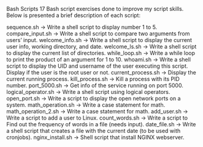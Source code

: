 Bash Scripts
17 Bash script exercises done to improve my script skills. Below is presented a brief description of each script:  

sequence.sh -> Write a shell script to display number 1 to 5.
compare_input.sh -> Write a shell script to compare two arguments from users’ input.
welcome_info.sh -> Write a shell script to display the current user info, working directory, and date.
welcome_ls.sh -> Write a shell script to display the current list of directories.
while_loop.sh -> Write a while loop to print the product of an argument for 1 to 10.
whoami.sh -> Write a shell script to display the UID and username of the user executing this script. Display if the user is the root user or not.
current_process.sh -> Display the current running process.
kill_process.sh -> Kill a process with its PID number.
port_5000.sh -> Get info of the service running on port 5000.
logical_operator.sh -> Write a shell script using logical operators.
open_port.sh -> Write a script to display the open network ports on a system.
math_operation.sh -> Write a case statement for math.
math_operation_2.sh -> Write a case statement for math.
add_user.sh -> Write a script to add a user to Linux.
count_words.sh -> Write a script to Find out the frequency of words in a file (needs input).
date_file.sh -> Write a shell script that creates a file with the current date (to be used with cronjobs).
nginx_install.sh -> Shell script that install NGINX webserver.
